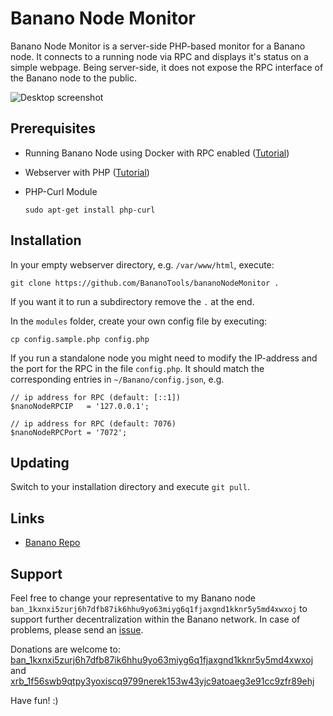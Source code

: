 # Banano Node Monitor

Banano Node Monitor is a server-side PHP-based monitor for a Banano node. It connects to a running node via RPC and displays it's status on a simple webpage. Being server-side, it does not expose the RPC interface of the Banano node to the public. 

![Desktop screenshot](https://i.imgur.com/tuecnSK.png)


## Prerequisites

- Running Banano Node using Docker with RPC enabled ([Tutorial](https://github.com/BananoCoin/banano/wiki/Building-the-Bananode-Docker-image))
- Webserver with PHP ([Tutorial](https://www.digitalocean.com/community/tutorials/how-to-install-linux-nginx-mysql-php-lemp-stack-in-ubuntu-16-04))
- PHP-Curl Module

    `sudo apt-get install php-curl`

## Installation

In your empty webserver directory, e.g. `/var/www/html`, execute:

    git clone https://github.com/BananoTools/bananoNodeMonitor .

 
If you want it to run a subdirectory remove the `.` at the end.

In the `modules` folder, create your own config file by executing:


    cp config.sample.php config.php


If you run a standalone node you might need to modify the IP-address and the port for the RPC in the file `config.php`. It should match the corresponding entries in `~/Banano/config.json`, e.g.

```
// ip address for RPC (default: [::1])
$nanoNodeRPCIP   = '127.0.0.1';

// ip address for RPC (default: 7076)
$nanoNodeRPCPort = '7072';
```

## Updating
Switch to your installation directory and execute `git pull`.

## Links

* [Banano Repo](https://github.com/BananoCoin/banano)


## Support

Feel free to change your representative to my Banano node `ban_1kxnxi5zurj6h7dfb87ik6hhu9yo63miyg6q1fjaxgnd1kknr5y5md4xwxoj` to support further decentralization within the Banano network. In case of problems, please send an [issue](https://github.com/dbachm123/bananoNodeMonitor/issues). 

Donations are welcome to: [ban_1kxnxi5zurj6h7dfb87ik6hhu9yo63miyg6q1fjaxgnd1kknr5y5md4xwxoj](https://banano.meltingice.net/explorer/account/ban_1kxnxi5zurj6h7dfb87ik6hhu9yo63miyg6q1fjaxgnd1kknr5y5md4xwxoj) and [xrb_1f56swb9qtpy3yoxiscq9799nerek153w43yjc9atoaeg3e91cc9zfr89ehj](https://nano.meltingice.net/explorer/account/xrb_1f56swb9qtpy3yoxiscq9799nerek153w43yjc9atoaeg3e91cc9zfr89ehj)

Have fun! :)





